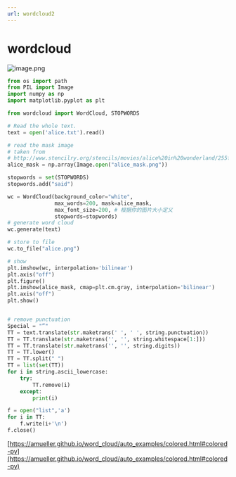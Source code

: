 ```yaml
---
url: wordcloud2
---
```

# wordcloud

![image.png](https://cdn.nlark.com/yuque/0/2020/png/691897/1582558020280-7fbf67d3-7ccd-4c06-bdd5-62feeef8e779.png#align=left&display=inline&height=211&name=image.png&originHeight=211&originWidth=270&size=23856&status=done&style=none&width=270)
```python
from os import path
from PIL import Image
import numpy as np
import matplotlib.pyplot as plt

from wordcloud import WordCloud, STOPWORDS

# Read the whole text.
text = open('alice.txt').read()

# read the mask image
# taken from
# http://www.stencilry.org/stencils/movies/alice%20in%20wonderland/255fk.jpg
alice_mask = np.array(Image.open("alice_mask.png"))

stopwords = set(STOPWORDS)
stopwords.add("said")

wc = WordCloud(background_color="white",
               max_words=200, mask=alice_mask,
               max_font_size=200, # 根据你的图片大小定义
               stopwords=stopwords)
# generate word cloud
wc.generate(text)

# store to file
wc.to_file("alice.png")

# show
plt.imshow(wc, interpolation='bilinear')
plt.axis("off")
plt.figure()
plt.imshow(alice_mask, cmap=plt.cm.gray, interpolation='bilinear')
plt.axis("off")
plt.show()


# remove punctuation
Special = "”"
TT = text.translate(str.maketrans(' ', ' ', string.punctuation))
TT = TT.translate(str.maketrans('', '', string.whitespace[1:]))
TT = TT.translate(str.maketrans('', '', string.digits))
TT = TT.lower()
TT = TT.split(" ")
TT = list(set(TT))
for i in string.ascii_lowercase:
    try:
        TT.remove(i)
    except:
        print(i)

f = open("list",'a')
for i in TT:
    f.write(i+'\n')
f.close()
```


[https://amueller.github.io/word_cloud/auto_examples/colored.html#colored-py](https://amueller.github.io/word_cloud/auto_examples/colored.html#colored-py)

